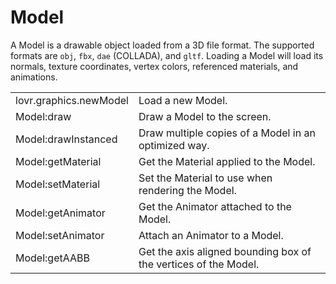 <!--
category: reference
-->

Model
===

A Model is a drawable object loaded from a 3D file format.  The supported formats are `obj`, `fbx`,
`dae` (COLLADA), and `gltf`.  Loading a Model will load its normals, texture coordinates, vertex
colors, referenced materials, and animations.

<table>
<tr>
  <td class="pre">lovr.graphics.newModel</td>
  <td>Load a new Model.</td>
</tr>

<tr>
  <td class="pre">Model:draw</td>
  <td>Draw a Model to the screen.</td>
</tr>

<tr>
  <td class="pre">Model:drawInstanced</td>
  <td>Draw multiple copies of a Model in an optimized way.</td>
</tr>

<tr>
  <td class="pre">Model:getMaterial</td>
  <td>Get the Material applied to the Model.</td>
</tr>

<tr>
  <td class="pre">Model:setMaterial</td>
  <td>Set the Material to use when rendering the Model.</td>
</tr>

<tr>
  <td class="pre">Model:getAnimator</td>
  <td>Get the Animator attached to the Model.</td>
</tr>

<tr>
  <td class="pre">Model:setAnimator</td>
  <td>Attach an Animator to a Model.</td>
</tr>

<tr>
  <td class="pre">Model:getAABB</td>
  <td>Get the axis aligned bounding box of the vertices of the Model.</td>
</tr>
</table>
